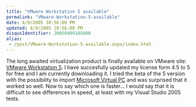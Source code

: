 ```yaml
---
title: "VMware Workstation 5 available"
permalink: "VMware-Workstation-5-available"
date: 4/9/2005 10:56:00 PM
updated: 4/9/2005 10:56:00 PM
disqusIdentifier: 20050409105600
alias:
 - /post/VMware-Workstation-5-available.aspx/index.html
---
```




The long awaited virtualization product is finally available on VMware site: 
[VMware 
Workstation 5](https://www.vmware.com/products/desktop/ws_features.html). I have succesfully updated my license form 4.5 to 5 for free 
and I am currently downloading it. I tried the beta of the 5 version with the 
possibility to import [Microsoft Virtual 
PC](http://www.microsoft.com/windows/virtualpc/default.mspx) and was surprised that it worked so well. Now to say which one is 
faster... I would say that it is difficult to see differences in speed, at least 
with my Visual Studio 2005 tests.
